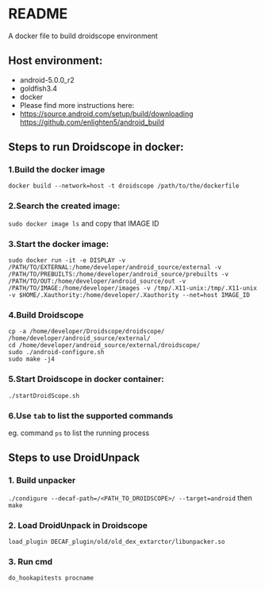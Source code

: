 # README
A docker file to build droidscope environment  
## Host environment:  
* android-5.0.0_r2  
* goldfish3.4  
* docker  
* Please find more instructions here:  
* https://source.android.com/setup/build/downloading  
 https://github.com/enlighten5/android_build  

## Steps to run Droidscope in docker:
### 1.Build the docker image
`docker build --network=host -t droidscope /path/to/the/dockerfile`
### 2.Search the created image:
`sudo docker image ls`
and copy that IMAGE ID
### 3.Start the docker image:
`sudo docker run -it -e DISPLAY -v /PATH/TO/EXTERNAL:/home/developer/android_source/external -v /PATH/TO/PREBUILTS:/home/developer/android_source/prebuilts -v /PATH/TO/OUT:/home/developer/android_source/out -v /PATH/TO/IMAGE:/home/developer/images -v /tmp/.X11-unix:/tmp/.X11-unix -v $HOME/.Xauthority:/home/developer/.Xauthority --net=host IMAGE_ID`
### 4.Build Droidscope  
`cp -a /home/developer/Droidscope/droidscope/ /home/developer/android_source/external/`  
`cd /home/developer/android_source/external/droidscope/`  
`sudo ./android-configure.sh`  
`sudo make -j4`  

### 5.Start Droidscope in docker container:
`./startDroidScope.sh`
### 6.Use `tab` to list the supported commands  
eg. command `ps` to list the running process
## Steps to use DroidUnpack
### 1. Build unpacker
`./condigure --decaf-path=/<PATH_TO_DROIDSCOPE>/ --target=android` then `make`
### 2. Load DroidUnpack in Droidscope
`load_plugin DECAF_plugin/old/old_dex_extarctor/libunpacker.so`  
### 3. Run cmd
`do_hookapitests procname`
